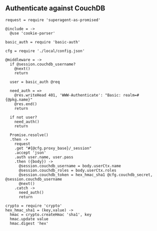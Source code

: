 Authenticate against CouchDB
----------------------------

    request = require 'superagent-as-promised'

    @include = ->
      @use 'cookie-parser'

    basic_auth = require 'basic-auth'

    cfg = require './local/config.json'

    @middleware = ->
      if @session.couchdb_username?
        @next()
        return

      user = basic_auth @req

      need_auth = =>
        @res.writeHead 401, 'WWW-Authenticate': "Basic: realm=#{@pkg.name}"
        @res.end()
        return

      if not user?
        need_auth()
        return

      Promise.resolve()
      .then ->
        request
        .get "#{@cfg.proxy_base}/_session"
        .accept 'json'
        .auth user.name, user.pass
        .then ({body}) ->
          @session.couchdb_username = body.userCtx.name
          @session.couchdb_roles = body.userCtx.roles
          @session.couchdb_token = hex_hmac_sha1 @cfg.couchdb_secret, @session.couchdb_username
          @next()
        .catch ->
          need_auth()
          return

    crypto = require 'crypto'
    hex_hmac_sha1 = (key,value) ->
      hmac = crypto.createHmac 'sha1', key
      hmac.update value
      hmac.digest 'hex'
